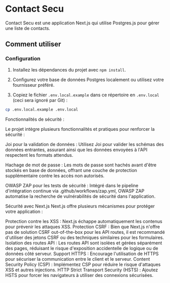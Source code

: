 # Contact Secu

Contact Secu est une application Next.js qui utilise Postgres.js pour gérer une liste de contacts.

## Comment utiliser

### Configuration

1. Installez les dépendances du projet avec `npm install`.

2. Configurez votre base de données Postgres localement ou utilisez votre fournisseur préféré.

3. Copiez le fichier `.env.local.example` dans ce répertoire en `.env.local` (ceci sera ignoré par Git) :

```bash
cp .env.local.example .env.local
```

Fonctionnalités de sécurité :

Le projet intègre plusieurs fonctionnalités et pratiques pour renforcer la sécurité :

Joi pour la validation de données :
Utilisez Joi pour valider les schémas des données entrantes, assurant ainsi que les données envoyées à l'API respectent les formats attendus.

Hachage de mot de passe :
Les mots de passe sont hachés avant d'être stockés en base de données, offrant une couche de protection supplémentaire contre les accès non autorisés.

OWASP ZAP pour les tests de sécurité :
Intégré dans le pipeline d'intégration continue via .github/workflows/zap.yml, OWASP ZAP automatise la recherche de vulnérabilités de sécurité dans l'application.

Sécurité avec Next.js
Next.js offre plusieurs mécanismes pour protéger votre application :

Protection contre les XSS : Next.js échappe automatiquement les contenus pour prévenir les attaques XSS.
Protection CSRF : Bien que Next.js n'offre pas de solution CSRF out-of-the-box pour les API routes, il est recommandé d'utiliser des jetons CSRF ou des techniques similaires pour les formulaires.
Isolation des routes API : Les routes API sont isolées et gérées séparément des pages, réduisant le risque d'exposition accidentelle de logique ou de données côté serveur.
Support HTTPS : Encourage l'utilisation de HTTPS pour sécuriser la communication entre le client et le serveur.
Content Security Policy (CSP) : Implémentez CSP pour réduire le risque d'attaques XSS et autres injections.
HTTP Strict Transport Security (HSTS) : Ajoutez HSTS pour forcer les navigateurs à utiliser des connexions sécurisées.